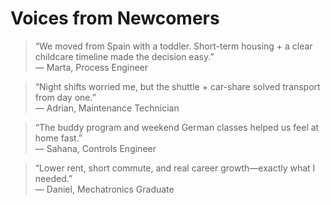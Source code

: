 # Voices from Newcomers

> “We moved from Spain with a toddler. Short-term housing + a clear childcare timeline made the decision easy.”  
— Marta, Process Engineer

> “Night shifts worried me, but the shuttle + car-share solved transport from day one.”  
— Adrian, Maintenance Technician

> “The buddy program and weekend German classes helped us feel at home fast.”  
— Sahana, Controls Engineer

> “Lower rent, short commute, and real career growth—exactly what I needed.”  
— Daniel, Mechatronics Graduate
